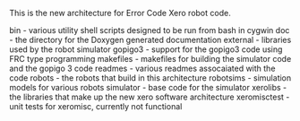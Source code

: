 This is the new architecture for Error Code Xero robot code.

bin - various utility shell scripts designed to be run from bash in cygwin 
doc - the directory for the Doxygen generated documentation 
external - libraries used by the robot simulator 
gopigo3 - support for the gopigo3 code using FRC type programming 
makefiles - makefiles for building the simulator code and the gopigo 3 code 
readmes - various readmes assocaiated with the code 
robots - the robots that build in this architecture 
robotsims - simulation models for various robots 
simulator - base code for the simulator 
xerolibs - the libraries that make up the new xero software architecture 
xeromisctest - unit tests for xeromisc, currently not functional 


